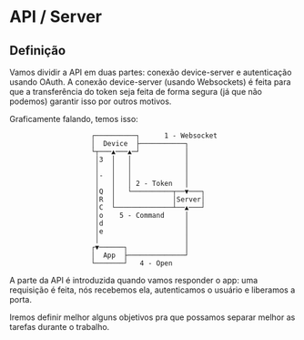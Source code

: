 # API / Server

## Definição

Vamos dividir a API em duas partes: conexão device-server e autenticação usando OAuth.
A conexão device-server (usando Websockets) é feita para que a transferência do token seja feita de forma segura (já que não podemos)
garantir isso por outros motivos.

Graficamente falando, temos isso:

```text
                    ┌──────────┐      1 - Websocket
                    │  Device  ├───────────┐
                    └┬───▲───▲─┘           │
                     │3  │   │             │
                     │   │   │             │
                     │-  │   │             │
                     │   │   │ 2 - Token   │
                     │Q  │   └──────────┬──▼───┐
                     │R  │              │Server│
                     │C  └──────────────┴──▲───┘
                     │o    5 - Command     │
                     │d                    │
                     │e                    │
                     │                     │
                    ┌▼──────┐              │
                    │  App  ├──────────────┘
                    └───────┘   4 - Open
```

A parte da API é introduzida quando vamos responder o app: uma requisição é feita, nós recebemos ela, autenticamos o usuário
e liberamos a porta.

Iremos definir melhor alguns objetivos pra que possamos separar melhor as tarefas durante o trabalho.
